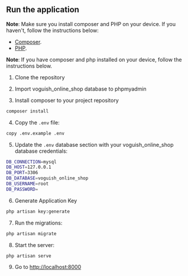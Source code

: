 ## Run the application
**Note**: Make sure you install composer and PHP on your device. If you haven't, follow the instructions below:
- [Composer](https://www.geeksforgeeks.org/how-to-install-php-composer-on-windows/).
- [PHP](https://www.geeksforgeeks.org/how-to-install-php-in-windows-10/).

**Note**: If you have composer and php installed on your device, follow the instructions below.
1. Clone the repository

2. Import voguish_online_shop database to phpmyadmin

3. Install composer to your project repository

```bash
composer install
```

4. Copy the `.env` file:

```bash
copy .env.example .env
```

5. Update the `.env` database section with your voguish_online_shop database credentials:

```bash
DB_CONNECTION=mysql
DB_HOST=127.0.0.1
DB_PORT=3306
DB_DATABASE=voguish_online_shop
DB_USERNAME=root
DB_PASSWORD=
```

6. Generate Application Key

```bash
php artisan key:generate
```

7. Run the migrations:

```bash
php artisan migrate
```

8. Start the server:

```bash
php artisan serve
```

9. Go to [http://localhost:8000](http://localhost:8000)
